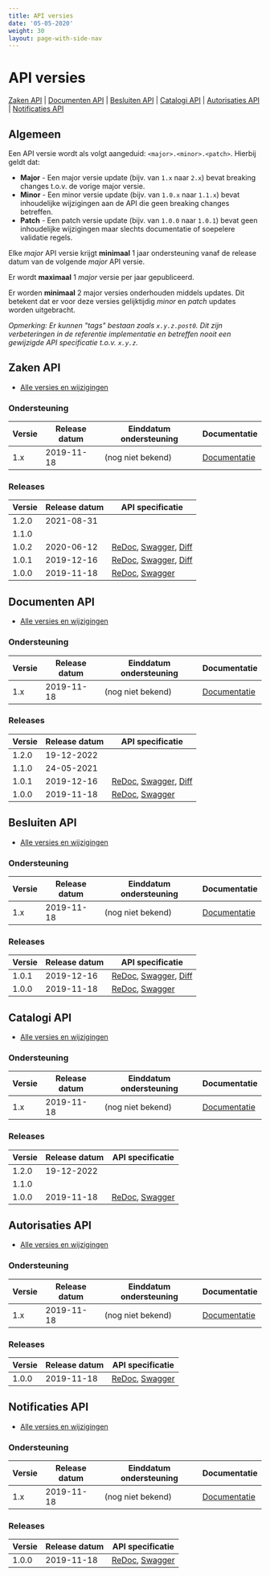 ```yaml
---
title: API versies
date: '05-05-2020'
weight: 30
layout: page-with-side-nav
---
```

# API versies

<a href="#zaken-api">Zaken API</a> | <a href="#documenten-api">Documenten API</a> | <a href="#besluiten-api">Besluiten API</a> | <a href="#catalogi-api">Catalogi API</a> | <a href="#autorisaties-api">Autorisaties API</a> | <a href="#notificaties-api">Notificaties API</a>

## Algemeen

Een API versie wordt als volgt aangeduid: `<major>.<minor>.<patch>`. Hierbij
geldt dat:

* **Major** - Een major versie update (bijv. van `1.x` naar `2.x`) bevat
  breaking changes t.o.v. de vorige major versie.
* **Minor** - Een minor versie update (bijv. van `1.0.x` naar `1.1.x`) bevat
  inhoudelijke wijzigingen aan de API die geen breaking changes betreffen.
* **Patch** - Een patch versie update (bijv. van `1.0.0` naar `1.0.1`) bevat
  geen inhoudelijke wijzigingen maar slechts documentatie of soepelere
  validatie regels.

Elke *major* API versie krijgt **minimaal** 1 jaar ondersteuning vanaf de
release datum van de volgende *major* API versie.

Er wordt **maximaal** 1 *major* versie per jaar gepubliceerd.

Er worden **minimaal** 2 major versies onderhouden middels updates. Dit
betekent dat er voor deze versies gelijktijdig *minor* en *patch* updates
worden uitgebracht.

*Opmerking: Er kunnen "tags" bestaan zoals `x.y.z.post0`. Dit zijn
verbeteringen in de referentie implementatie en betreffen nooit een gewijzigde
API specificatie t.o.v. `x.y.z`.*


## Zaken API

* [Alle versies en wijzigingen](https://github.com/VNG-Realisatie/zaken-api/blob/master/CHANGELOG.rst)

### Ondersteuning

Versie   | Release datum | Einddatum ondersteuning | Documentatie
-------- | ------------- | ------------------------|-------------
1.x      | 2019-11-18    | (nog niet bekend)       | [Documentatie][zaken-1.x-docs]

[zaken-1.x-docs]: ./zaken/

### Releases

Versie   | Release datum | API specificatie
-------- | ------------- | ----------------
1.2.0    | 2021-08-31    |
1.1.0    |     | 
1.0.2    | 2020-06-12    | [ReDoc][zaken-1.0.2-redoc], [Swagger][zaken-1.0.2-swagger], [Diff][zaken-1.0.2-diff]
1.0.1    | 2019-12-16    | [ReDoc][zaken-1.0.1-redoc], [Swagger][zaken-1.0.1-swagger], [Diff][zaken-1.0.1-diff]
1.0.0    | 2019-11-18    | [ReDoc][zaken-1.0.0-redoc], [Swagger][zaken-1.0.0-swagger]

[zaken-1.0.2-redoc]: .//zaken/redoc-1.0.2
[zaken-1.0.2-swagger]: ./zaken/swagger-ui-1.0.2
[zaken-1.0.2-diff]: https://github.com/VNG-Realisatie/zaken-api/compare/1.0.1...1.0.2?diff=split#diff-3dc0f8f7373b32ea3bf5eabe02993f9a

[zaken-1.0.1-redoc]: ./zaken/redoc-1.0.1
[zaken-1.0.1-swagger]: ./zaken/swagger-ui-1.0.1
[zaken-1.0.1-diff]: https://github.com/VNG-Realisatie/zaken-api/compare/1.0.0...1.0.1?diff=split#diff-3dc0f8f7373b32ea3bf5eabe02993f9a

[zaken-1.0.0-redoc]: ./zaken/redoc-1.0.0
[zaken-1.0.0-swagger]: ./zaken/swagger-ui-1.0.0


## Documenten API

* [Alle versies en wijzigingen](https://github.com/VNG-Realisatie/documenten-api/blob/master/CHANGELOG.rst)

### Ondersteuning

Versie   | Release datum | Einddatum ondersteuning | Documentatie
-------- | ------------- | ------------------------|-------------
1.x      | 2019-11-18    | (nog niet bekend)       | [Documentatie][documenten-1.x-docs]

[documenten-1.x-docs]: ./documenten/

### Releases

Versie   | Release datum | API specificatie
-------- | ------------- | ----------------
1.2.0    | 19-12-2022    |
1.1.0    | 24-05-2021    |
1.0.1    | 2019-12-16    | [ReDoc][documenten-1.0.1-redoc], [Swagger][documenten-1.0.1-swagger], [Diff][documenten-1.0.1-diff]
1.0.0    | 2019-11-18    | [ReDoc][documenten-1.0.0-redoc], [Swagger][documenten-1.0.0-swagger]

[documenten-1.0.1-redoc]: ./documenten/redoc-1.0.1
[documenten-1.0.1-swagger]: ./documenten/swagger-ui-1.0.1
[documenten-1.0.1-diff]: https://github.com/VNG-Realisatie/documenten-api/compare/1.0.0...1.0.1?diff=split#diff-3dc0f8f7373b32ea3bf5eabe02993f9a

[documenten-1.0.0-redoc]: ./documenten/redoc-1.0.0
[documenten-1.0.0-swagger]: ./documenten/swagger-ui-1.0.0


## Besluiten API

* [Alle versies en wijzigingen](https://github.com/VNG-Realisatie/besluiten-api/blob/master/CHANGELOG.rst)

### Ondersteuning

Versie   | Release datum | Einddatum ondersteuning | Documentatie
-------- | ------------- | ------------------------|-------------
1.x      | 2019-11-18    | (nog niet bekend)       | [Documentatie][besluiten-1.x-docs]

[besluiten-1.x-docs]: ./besluiten/

### Releases

Versie   | Release datum | API specificatie
-------- | ------------- | ----------------
1.0.1    | 2019-12-16    | [ReDoc][besluiten-1.0.1-redoc], [Swagger][besluiten-1.0.1-swagger], [Diff][besluiten-1.0.1-diff]
1.0.0    | 2019-11-18    | [ReDoc][besluiten-1.0.0-redoc], [Swagger][besluiten-1.0.0-swagger]

[besluiten-1.0.1-redoc]: ./besluiten/redoc-1.0.1
[besluiten-1.0.1-swagger]: ./besluiten/swagger-ui-1.0.1
[besluiten-1.0.1-diff]: https://github.com/VNG-Realisatie/besluiten-api/compare/1.0.0...1.0.1?diff=split#diff-3dc0f8f7373b32ea3bf5eabe02993f9a

[besluiten-1.0.0-redoc]: ./besluiten/redoc-1.0.0
[besluiten-1.0.0-swagger]: ./besluiten/swagger-ui-1.0.0


## Catalogi API

* [Alle versies en wijzigingen](https://github.com/VNG-Realisatie/catalogi-api/blob/master/CHANGELOG.rst)

### Ondersteuning

Versie   | Release datum | Einddatum ondersteuning | Documentatie
-------- | ------------- | ------------------------|-------------
1.x      | 2019-11-18    | (nog niet bekend)       | [Documentatie][catalogi-1.x-docs]

[catalogi-1.x-docs]: ./catalogi/

### Releases

Versie   | Release datum | API specificatie
-------- | ------------- | ----------------
1.2.0    | 19-12-2022    | 
1.1.0    |               | 
1.0.0    | 2019-11-18    | [ReDoc][catalogi-1.0.0-redoc], [Swagger][catalogi-1.0.0-swagger]

[catalogi-1.0.1-redoc]: /gemma-zaken/content/standaard/catalogi/redoc-1.0.1
[catalogi-1.0.1-swagger]: /gemma-zaken/content/standaard/catalogi/swagger-ui-1.0.1
[catalogi-1.0.1-diff]: https://github.com/VNG-Realisatie/catalogi-api/compare/1.0.0...1.0.1?diff=split#diff-3dc0f8f7373b32ea3bf5eabe02993f9a

[catalogi-1.0.0-redoc]: /gemma-zaken/content/standaard/catalogi/redoc-1.0.0
[catalogi-1.0.0-swagger]: /gemma-zaken/content/standaard/catalogi/swagger-ui-1.0.0


## Autorisaties API

* [Alle versies en wijzigingen](https://github.com/VNG-Realisatie/autorisaties-api/blob/master/CHANGELOG.rst)

### Ondersteuning

Versie   | Release datum | Einddatum ondersteuning | Documentatie
-------- | ------------- | ------------------------|-------------
1.x      | 2019-11-18    | (nog niet bekend)       | [Documentatie][autorisaties-1.x-docs]

[autorisaties-1.x-docs]: /gemma-zaken/content/standaard/autorisaties/

### Releases

Versie   | Release datum | API specificatie
-------- | ------------- | ----------------
1.0.0    | 2019-11-18    | [ReDoc][autorisaties-1.0.0-redoc], [Swagger][autorisaties-1.0.0-swagger]

[autorisaties-1.0.1-redoc]: /gemma-zaken/content/standaard/autorisaties/redoc-1.0.1
[autorisaties-1.0.1-swagger]: /gemma-zaken/content/standaard/autorisaties/swagger-ui-1.0.1
[autorisaties-1.0.1-diff]: https://github.com/VNG-Realisatie/autorisaties-api/compare/1.0.0...1.0.1?diff=split#diff-3dc0f8f7373b32ea3bf5eabe02993f9a

[autorisaties-1.0.0-redoc]: /gemma-zaken/content/standaard/autorisaties/redoc-1.0.0
[autorisaties-1.0.0-swagger]: /gemma-zaken/content/standaard/autorisaties/swagger-ui-1.0.0


## Notificaties API

* [Alle versies en wijzigingen](https://github.com/VNG-Realisatie/notificaties-api/blob/master/CHANGELOG.rst)

### Ondersteuning

Versie   | Release datum | Einddatum ondersteuning | Documentatie
-------- | ------------- | ------------------------|-------------
1.x      | 2019-11-18    | (nog niet bekend)       | [Documentatie][notificaties-1.x-docs]

[notificaties-1.x-docs]: /gemma-zaken/content/standaard/notificaties/

### Releases

Versie   | Release datum | API specificatie
-------- | ------------- | ----------------
1.0.0    | 2019-11-18    | [ReDoc][notificaties-1.0.0-redoc], [Swagger][notificaties-1.0.0-swagger]

[notificaties-1.0.1-redoc]: /gemma-zaken/content/standaard/notificaties/redoc-1.0.1
[notificaties-1.0.1-swagger]: /gemma-zaken/content/standaard/notificaties/swagger-ui-1.0.1
[notificaties-1.0.1-diff]: https://github.com/VNG-Realisatie/notificaties-api/compare/1.0.0...1.0.1?diff=split#diff-3dc0f8f7373b32ea3bf5eabe02993f9a

[notificaties-1.0.0-redoc]: /gemma-zaken/content/standaard/notificaties/redoc-1.0.0
[notificaties-1.0.0-swagger]: /gemma-zaken/content/standaard/notificaties/swagger-ui-1.0.0



